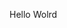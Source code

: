 Hello Wolrd
























































































































































































































































































































































































































































































































































































































































































































































































































































































































































































































































































































































































































































































































































































































































































































































































































































































































































































































































































































































































































































































































































































































































































































































































































































































































































































































































































































































































































































































































































































































































































































































































